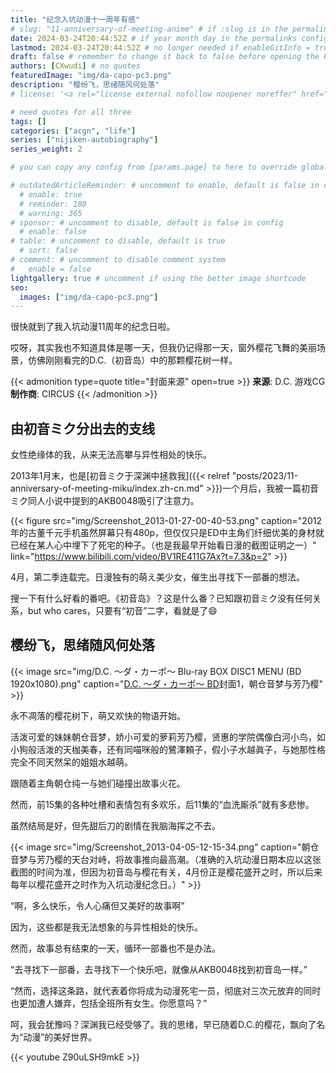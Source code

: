 ```yaml
---
title: "纪念入坑动漫十一周年有感"
# slug: "11-anniversary-of-meeting-anime" # if :slug is in the permalinks configuration, use this to resolve URL conflict with other posts
date: 2024-03-24T20:44:52Z # if year month day in the permalinks configuration and other posts have the same date, modify this to resolve URL conflict with other posts 
lastmod: 2024-03-24T20:44:52Z # no longer needed if enableGitInfo = true
draft: false # remember to change it back to false before opening the PR for publishing
authors: [CXwudi] # no quotes
featuredImage: "img/da-capo-pc3.png"
description: "樱纷飞，思绪随风何处落"
# license: '<a rel="license external nofollow noopener noreffer" href="https://creativecommons.org/licenses/by/4.0/" target="_blank">CC BY 4.0</a>'

# need quotes for all three
tags: []
categories: ["acgn", "life"]
series: ["nijiken-autobiography"]
series_weight: 2

# you can copy any config from [params.page] to here to override global default

# outdatedArticleReminder: # uncomment to enable, default is false in config 
  # enable: true
  # reminder: 180
  # warning: 365
# sponsor: # uncomment to disable, default is false in config 
  # enable: false
# table: # uncomment to disable, default is true
  # sort: false
# comment: # uncomment to disable comment system
#   enable = false
lightgallery: true # uncomment if using the better image shortcode
seo:
  images: ["img/da-capo-pc3.png"]
---
```


很快就到了我入坑动漫11周年的纪念日啦。

哎呀，其实我也不知道具体是哪一天，但我仍记得那一天，窗外樱花飞舞的美丽场景，仿佛刚刚看完的D.C.（初音岛）中的那颗樱花树一样。

<!--more-->
{{< admonition type=quote title="封面来源" open=true >}}
**来源**: D.C. 游戏CG <!--just to insert a double space behind-->  
**制作商**: CIRCUS
{{< /admonition >}}

## 由初音ミク分出去的支线

<!-- 按照认识ミク十周年博文的结构来 -->

女性绝缘体的我，从来无法高攀与异性相处的快乐。

2013年1月末，也是[初音ミク于深渊中拯救我]({{< relref "posts/2023/11-anniversary-of-meeting-miku/index.zh-cn.md" >}})一个月后，我被一篇初音ミク同人小说中提到的AKB0048吸引了注意力。

<!-- 配上那个被XP吸引去看AKB0048的截图 -->

<!-- TODO: report a bug where a blog post without the default language can not access image, I have to create the dummy index.en.md to make these two images work -->
{{< figure src="img/Screenshot_2013-01-27-00-40-53.png" caption="2012年的古董千元手机虽然屏幕只有480p，但仅仅只是ED中主角们纤细优美的身材就已经在某人心中埋下了死宅的种子。（也是我最早开始看日漫的截图证明之一）" link="https://www.bilibili.com/video/BV1RE411G7Ax?t=7.3&p=2" >}}

<!-- {{< figure src="img/2024-04-01 13-07-24.gif" caption="动图版本（现代截图）" >}} -->

<!-- {{< figure src="img/Screenshot_2013-01-24-23-03-20.png" caption="（话说，直到我写这篇博文前我都意识不到这部番声优这么豪华吗，能登麻美子，堀江由衣）" >}} -->

<!-- 哦，是一部动漫，有偶像，有战斗。也许只是因为我不知道什么是好动漫，我还是看下去了。 -->

<!-- {{< figure src="img/2024-04-01 12-29-32.jpg" caption="AKB0048全员（现在时代的截图）" link="https://www.bilibili.com/video/BV15j411G7ka?t=82.9" >}} -->

4月，第二季连载完。日漫独有的萌え美少女，催生出寻找下一部番的想法。

<!-- TODO: English version needs a completely different content, explaining why I decided to watch D.C. just because of 初音(miku) -->

搜一下有什么好看的番吧。《初音岛》？这是什么番？已知跟初音ミク没有任何关系，but who cares，只要有“初音”二字，看就是了😄

## 樱纷飞，思绪随风何处落

{{< image src="img/D.C. ～ダ・カーポ～ Blu-ray BOX DISC1 MENU (BD 1920x1080).png" caption="[D.C. ～ダ・カーポ～ BD](https://share.dmhy.org/topics/view/637016_1080P_FN_Lv_1_D_C_I_II_I_II_BDRip_1920x1080_HEVC_D_C_D_C_S_S_D_C_if_SP_D_C_II_D_C_II_S_S_SP.html)封面1，朝仓音梦与芳乃樱" >}}

永不凋落的樱花树下，萌又欢快的物语开始。 <!-- 浪漫故事是与各种美少女邂逅的。搞笑愉快仅限前半段-->

活泼可爱的妹妹朝仓音梦，娇小可爱的萝莉芳乃樱，贤惠的学院偶像白河小鸟，如小狗般活泼的天枷美春，还有同喵咪般的鷺澤頼子，假小子水越眞子，与她那性格完全不同天然呆的姐姐水越萌。

跟随着主角朝仓纯一与她们碰撞出故事火花。

<!-- 朝仓音梦与芳乃樱的争风吃醋，白河小鸟偶像般的歌声和令人难忘的优美旋律，如小狗般活泼的天枷美春，还有喵咪一般的鷺澤頼子，水越眞子那令人搞笑的伪装男友委托，与她那完全性格不同天然呆的水越萌。 -->

然而，前15集的各种吐槽和表情包有多欢乐，后11集的“血洗厮杀”就有多悲惨。

虽然结局是好，但先甜后刀的剧情在我脑海挥之不去。

{{< image src="img/Screenshot_2013-04-05-12-15-34.png" caption="朝仓音梦与芳乃樱的天台对峙，将故事推向最高潮。（准确的入坑动漫日期本应以这张截图的时间为准，但因为初音岛与樱花有关，4月份正是樱花盛开之时，所以后来每年以樱花盛开之时作为入坑动漫纪念日。）" >}}

“啊，多么快乐，令人心痛但又美好的故事啊”

因为，这些都是我无法想象的与异性相处的快乐。

然而，故事总有结束的一天，循环一部番也不是办法。

“去寻找下一部番，去寻找下一个快乐吧，就像从AKB0048找到初音岛一样。”

“然而，选择这条路，就代表着你将成为动漫死宅一员，彻底对三次元放弃的同时也更加遭人嫌弃，包括全班所有女生。你愿意吗？”

呵，我会犹豫吗？深渊我已经受够了。我的思绪，早已随着D.C.的樱花，飘向了名为“动漫”的美好世界。

{{< youtube Z90uLSH9mkE >}}

<!-- 即使我知道走这条路，就代表着我将成为二次元御宅族一员，彻底放弃三次元。 -->

<!-- 但也没关系，因为，我的思绪，已随着樱花，飘向了更美好的世界。 -->

<!-- 以至于今天已看150+作品的我仍然不会忘记最初看完的D.C.（初音岛）那天，窗外樱花飞舞的美丽场景。should we mention 150+ -->

<!-- 致郁泪水，致郁与治愈 -->

<!-- idea -->

<!-- 朝仓音梦那撕心裂肺的声音，芳乃樱的三个约定。坚决立场 （因为不能剧透，所以不能写 -->

<!-- 其实，20年前的后宫番，在今天看来也就是老套的亚萨西套路，但对三次元没有异性的我来说，那就是。。 -->
